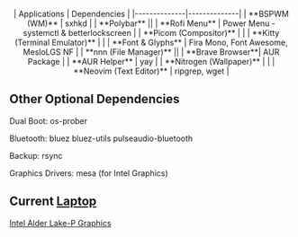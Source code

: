 <p align='center'>
| Applications | Dependencies |
|--------------|--------------|
| **BSPWM (WM)** | sxhkd |
| **Polybar** ||
| **Rofi Menu** | Power Menu - systemctl & betterlockscreen |
| **Picom (Compositor)** | |
| **Kitty (Terminal Emulator)** | |
| **Font & Glyphs** | Fira Mono, Font Awesome, MesloLGS NF |
| **nnn (File Manager)** ||
| **Brave Browser**| AUR Package |
| **AUR Helper** | yay |
| **Nitrogen (Wallpaper)** | |
| **Neovim (Text Editor)** | ripgrep, wget |
</p>

## Other Optional Dependencies
Dual Boot: os-prober

Bluetooth: bluez bluez-utils pulseaudio-bluetooth

Backup: rsync

Graphics Drivers: mesa (for Intel Graphics)

## Current [Laptop](https://wiki.archlinux.org/title/Dell_XPS_13_Plus_(9320))
[Intel Alder Lake-P Graphics](wiki.archlinux.org/title/Intel_graphics)
